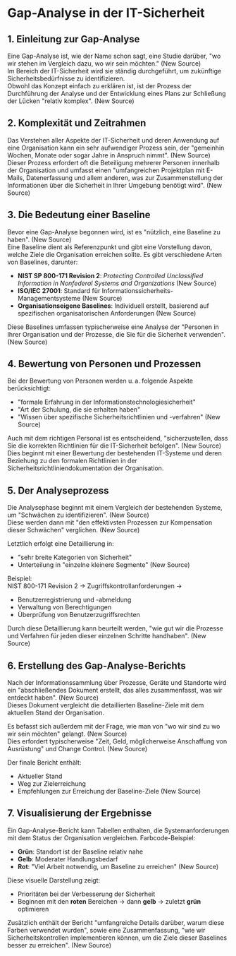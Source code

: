 # Gap-Analyse in der IT-Sicherheit

## 1. Einleitung zur Gap-Analyse

Eine Gap-Analyse ist, wie der Name schon sagt, eine Studie darüber, "wo wir stehen im Vergleich dazu, wo wir sein möchten." (New Source)  
Im Bereich der IT-Sicherheit wird sie ständig durchgeführt, um zukünftige Sicherheitsbedürfnisse zu identifizieren.  
Obwohl das Konzept einfach zu erklären ist, ist der Prozess der Durchführung der Analyse und der Entwicklung eines Plans zur Schließung der Lücken "relativ komplex". (New Source)

## 2. Komplexität und Zeitrahmen

Das Verstehen aller Aspekte der IT-Sicherheit und deren Anwendung auf eine Organisation kann ein sehr aufwendiger Prozess sein, der "gemeinhin Wochen, Monate oder sogar Jahre in Anspruch nimmt". (New Source)  
Dieser Prozess erfordert oft die Beteiligung mehrerer Personen innerhalb der Organisation und umfasst einen "umfangreichen Projektplan mit E-Mails, Datenerfassung und allem anderen, was zur Zusammenstellung der Informationen über die Sicherheit in Ihrer Umgebung benötigt wird". (New Source)

## 3. Die Bedeutung einer Baseline

Bevor eine Gap-Analyse begonnen wird, ist es "nützlich, eine Baseline zu haben". (New Source)  
Eine Baseline dient als Referenzpunkt und gibt eine Vorstellung davon, welche Ziele die Organisation erreichen sollte. Es gibt verschiedene Arten von Baselines, darunter:

- **NIST SP 800-171 Revision 2**: *Protecting Controlled Unclassified Information in Nonfederal Systems and Organizations* (New Source)
- **ISO/IEC 27001**: Standard für Informationssicherheits-Managementsysteme (New Source)
- **Organisationseigene Baselines**: Individuell erstellt, basierend auf spezifischen organisatorischen Anforderungen (New Source)

Diese Baselines umfassen typischerweise eine Analyse der "Personen in Ihrer Organisation und der Prozesse, die Sie für die Sicherheit verwenden". (New Source)

## 4. Bewertung von Personen und Prozessen

Bei der Bewertung von Personen werden u. a. folgende Aspekte berücksichtigt:

- "formale Erfahrung in der Informationstechnologiesicherheit"
- "Art der Schulung, die sie erhalten haben"
- "Wissen über spezifische Sicherheitsrichtlinien und -verfahren" (New Source)

Auch mit dem richtigen Personal ist es entscheidend, "sicherzustellen, dass Sie die korrekten Richtlinien für die IT-Sicherheit befolgen". (New Source)  
Dies beginnt mit einer Bewertung der bestehenden IT-Systeme und deren Beziehung zu den formalen Richtlinien in der Sicherheitsrichtliniendokumentation der Organisation.

## 5. Der Analyseprozess

Die Analysephase beginnt mit einem Vergleich der bestehenden Systeme, um "Schwächen zu identifizieren". (New Source)  
Diese werden dann mit "den effektivsten Prozessen zur Kompensation dieser Schwächen" verglichen. (New Source)

Letztlich erfolgt eine Detaillierung in:

- "sehr breite Kategorien von Sicherheit"
- Unterteilung in "einzelne kleinere Segmente" (New Source)

Beispiel:  
NIST 800-171 Revision 2 → Zugriffskontrollanforderungen →  
- Benutzerregistrierung und -abmeldung  
- Verwaltung von Berechtigungen  
- Überprüfung von Benutzerzugriffsrechten  

Durch diese Detaillierung kann beurteilt werden, "wie gut wir die Prozesse und Verfahren für jeden dieser einzelnen Schritte handhaben". (New Source)

## 6. Erstellung des Gap-Analyse-Berichts

Nach der Informationssammlung über Prozesse, Geräte und Standorte wird ein "abschließendes Dokument erstellt, das alles zusammenfasst, was wir entdeckt haben". (New Source)  
Dieses Dokument vergleicht die detaillierten Baseline-Ziele mit dem aktuellen Stand der Organisation.

Es befasst sich außerdem mit der Frage, wie man von "wo wir sind zu wo wir sein möchten" gelangt. (New Source)  
Dies erfordert typischerweise "Zeit, Geld, möglicherweise Anschaffung von Ausrüstung" und Change Control. (New Source)

Der finale Bericht enthält:

- Aktueller Stand
- Weg zur Zielerreichung
- Empfehlungen zur Erreichung der Baseline-Ziele (New Source)

## 7. Visualisierung der Ergebnisse

Ein Gap-Analyse-Bericht kann Tabellen enthalten, die Systemanforderungen mit dem Status der Organisation vergleichen. Farbcode-Beispiel:

- **Grün**: Standort ist der Baseline relativ nahe  
- **Gelb**: Moderater Handlungsbedarf  
- **Rot**: "Viel Arbeit notwendig, um Baseline zu erreichen" (New Source)

Diese visuelle Darstellung zeigt:

- Prioritäten bei der Verbesserung der Sicherheit
- Beginnen mit den **roten** Bereichen → dann **gelb** → zuletzt **grün** optimieren  

Zusätzlich enthält der Bericht "umfangreiche Details darüber, warum diese Farben verwendet wurden", sowie eine Zusammenfassung, "wie wir Sicherheitskontrollen implementieren können, um die Ziele dieser Baselines besser zu erreichen". (New Source)

